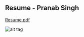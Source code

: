 ## Resume - Pranab Singh

[Resume.pdf](resume.pdf)

![alt tag](https://raw.githubusercontent.com/pranabs1ngh/Deedy-Resume/master/image.png)